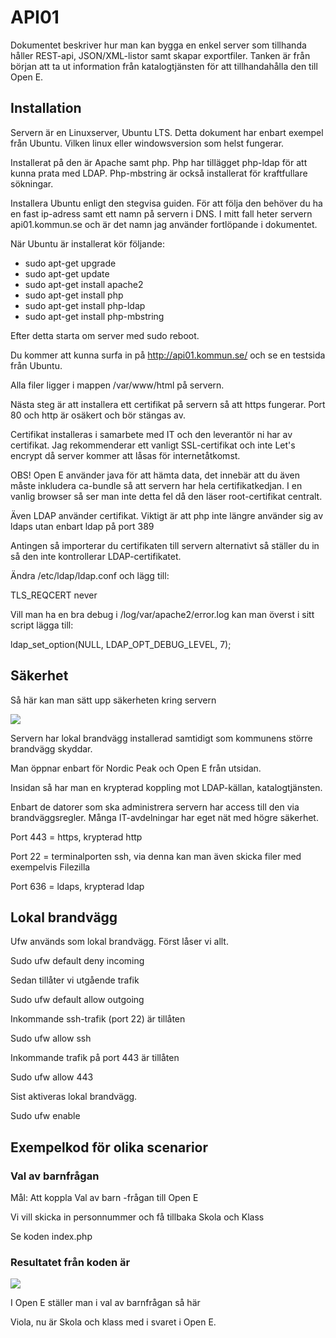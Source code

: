# API01

Dokumentet beskriver hur man kan bygga en enkel server som tillhanda håller REST-api, JSON/XML-listor samt skapar exportfiler. Tanken är från början att ta ut information från katalogtjänsten för att tillhandahålla den till Open E.

## Installation

Servern är en Linuxserver, Ubuntu LTS. Detta dokument har enbart exempel från Ubuntu. Vilken linux eller windowsversion som helst fungerar.

Installerat på den är Apache samt php. Php har tillägget php-ldap för att kunna prata med LDAP. Php-mbstring är också installerat för kraftfullare sökningar.

Installera Ubuntu enligt den stegvisa guiden. För att följa den behöver du ha en fast ip-adress samt ett namn på servern i DNS. I mitt fall heter servern api01.kommun.se och är det namn jag använder fortlöpande i dokumentet.

När Ubuntu är installerat kör följande:

- sudo apt-get upgrade
- sudo apt-get update
- sudo apt-get install apache2
- sudo apt-get install php
- sudo apt-get install php-ldap
- sudo apt-get install php-mbstring

Efter detta starta om server med sudo reboot.

Du kommer att kunna surfa in på http://api01.kommun.se/ och se en testsida från Ubuntu.

Alla filer ligger i mappen /var/www/html på servern.

Nästa steg är att installera ett certifikat på servern så att https fungerar. Port 80 och http är osäkert och bör stängas av.

Certifikat installeras i samarbete med IT och den leverantör ni har av certifikat. Jag rekommenderar ett vanligt SSL-certifikat och inte Let&#39;s encrypt då server kommer att låsas för internetåtkomst.

OBS! Open E använder java för att hämta data, det innebär att du även måste inkludera ca-bundle så att servern har hela certifikatkedjan. I en vanlig browser så ser man inte detta fel då den läser root-certifikat centralt.

Även LDAP använder certifikat. Viktigt är att php inte längre använder sig av ldaps utan enbart ldap på port 389

Antingen så importerar du certifikaten till servern alternativt så ställer du in så den inte kontrollerar LDAP-certifikatet.

Ändra /etc/ldap/ldap.conf och lägg till:

TLS\_REQCERT never

Vill man ha en bra debug i /log/var/apache2/error.log kan man överst i sitt script lägga till:

ldap\_set\_option(NULL, LDAP\_OPT\_DEBUG\_LEVEL, 7);

## Säkerhet

Så här kan man sätt upp säkerheten kring servern

![](https://it.alingsas.se/wp-content/uploads/2021/10/serversetup.png)

Servern har lokal brandvägg installerad samtidigt som kommunens större brandvägg skyddar.

Man öppnar enbart för Nordic Peak och Open E från utsidan.

Insidan så har man en krypterad koppling mot LDAP-källan, katalogtjänsten.

Enbart de datorer som ska administrera servern har access till den via brandväggsregler. Många IT-avdelningar har eget nät med högre säkerhet.

Port 443 = https, krypterad http

Port 22 = terminalporten ssh, via denna kan man även skicka filer med exempelvis Filezilla

Port 636 = ldaps, krypterad ldap

## Lokal brandvägg

Ufw används som lokal brandvägg. Först låser vi allt.

Sudo ufw default deny incoming

Sedan tillåter vi utgående trafik

Sudo ufw default allow outgoing

Inkommande ssh-trafik (port 22) är tillåten

Sudo ufw allow ssh

Inkommande trafik på port 443 är tillåten

Sudo ufw allow 443

Sist aktiveras lokal brandvägg.

Sudo ufw enable

## Exempelkod för olika scenarior

### Val av barnfrågan

Mål: Att koppla Val av barn -frågan till Open E

Vi vill skicka in personnummer och få tillbaka Skola och Klass

Se koden index.php

### Resultatet från koden är

![](RackMultipart20211004-4-1grswkl_html_8e3063aca4839ced.gif)

I Open E ställer man i val av barnfrågan så här

Viola, nu är Skola och klass med i svaret i Open E.

